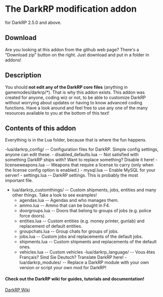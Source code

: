 The DarkRP modification addon
==================
for DarkRP 2.5.0 and above.

## Download ##
Are you looking at this addon from the github web page? There's a "Download zip" button on the right.
Just download and put in a folder in addons!

## Description ##
You should **not edit any of the DarkRP core files** (anything in gamemodes/darkrp/*). That is why this addon exists.
This addon was created for anyone, coding wiz or not, to be able to customize DarkRP without worrying about updates or having to know advanced coding functions. Have a look around and feel free to use any one of the many resources available to you at the bottom of this text!

## Contents of this addon ##
Everything is in the Lua folder, because that is where the fun happens.

-lua/darkrp_config/        -- Configuration files for DarkRP. Simple config settings, anyone can edit these.
	- disabled_defaults.lua -- Not satisfied with something DarkRP ships with? Want to replace something? Disable it here!
	- licenseweapons.lua    -- Weapons that require a license to carry (only when the license config option is enabled.)
	- mysql.lua             -- Enable MySQL for your server!
	- settings.lua          -- DarkRP settings. This is probably the most important file.
- lua/darkrp_customthings/  -- Custom shipments, jobs, entities and many other things. Take a look to see examples!
	- agendas.lua           -- Agendas and who manages them.
	- ammo.lua              -- Ammo that can be bought in F4.
	- doorgroups.lua        -- Doors that belong to groups of jobs (e.g. police force doors).
	- entities.lua          -- Custom entities (e.g. money printer, gunlab) and replacement of default entities.
	- groupchats.lua        -- Group chats for groups of jobs.
	- jobs.lua              -- Custom jobs and replacements of the default jobs.
	- shipments.lua         -- Custom shipments and replacements of the default ones.
	- vehicles.lua          -- Custom vehicles
-lua/darkrp_language/      -- Vous êtes Français? Sind Sie Deutsch? Translate DarkRP here!
-lua/darkrp_modules/       -- Replace a DarkRP module with your own version or script your own mod for DarkRP!


#### Check out the DarkRP wiki for guides, tutorials and documentation! ####
[DarkRP Wiki](http://wiki.darkrp.com/index.php/Main_Page)
